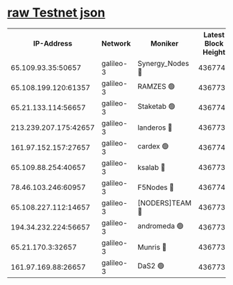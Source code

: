 [raw Testnet json](https://rpc-check.androt.stavr.tech/androt/rpcandrot_result.json)
=

<table><tr><th>IP-Address</th><th>Network</th><th>Moniker</th><th>Latest Block Height</th><th>Earliest Block Height</th><th>Catching Up</th><th>Tx Index</th><th>Voting Power</th><th>Scan Time</th></tr><tr><td>65.109.93.35:50657</td><td>galileo-3</td><td>Synergy_Nodes 🔴</td><td>4367741</td><td>0</td><td>False</td><td>on</td><td>960604</td><td>2023-12-25T01:36:24.213937034UTC</td></tr><tr><td>65.108.199.120:61357</td><td>galileo-3</td><td>RAMZES 🟢</td><td>4367738</td><td>1</td><td>False</td><td>on</td><td>0</td><td>2023-12-25T01:36:10.841580705UTC</td></tr><tr><td>65.21.133.114:56657</td><td>galileo-3</td><td>Staketab 🟢</td><td>4367741</td><td>90001</td><td>False</td><td>on</td><td>0</td><td>2023-12-25T01:36:25.129823591UTC</td></tr><tr><td>213.239.207.175:42657</td><td>galileo-3</td><td>landeros 🔴</td><td>4367736</td><td>2642001</td><td>False</td><td>on</td><td>73</td><td>2023-12-25T01:35:58.913330471UTC</td></tr><tr><td>161.97.152.157:27657</td><td>galileo-3</td><td>cardex 🟢</td><td>4367741</td><td>2945323</td><td>False</td><td>on</td><td>0</td><td>2023-12-25T01:36:24.541337063UTC</td></tr><tr><td>65.109.88.254:40657</td><td>galileo-3</td><td>ksalab 🔴</td><td>4367737</td><td>3000356</td><td>False</td><td>on</td><td>31614</td><td>2023-12-25T01:36:06.337067294UTC</td></tr><tr><td>78.46.103.246:60957</td><td>galileo-3</td><td>F5Nodes 🔴</td><td>4367741</td><td>3057001</td><td>False</td><td>off</td><td>24</td><td>2023-12-25T01:36:24.788516071UTC</td></tr><tr><td>65.108.227.112:14657</td><td>galileo-3</td><td>[NODERS]TEAM 🔴</td><td>4367736</td><td>3176323</td><td>False</td><td>on</td><td>959621</td><td>2023-12-25T01:35:59.244415256UTC</td></tr><tr><td>194.34.232.224:56657</td><td>galileo-3</td><td>andromeda 🟢</td><td>4367737</td><td>4267737</td><td>False</td><td>off</td><td>0</td><td>2023-12-25T01:36:05.699943558UTC</td></tr><tr><td>65.21.170.3:32657</td><td>galileo-3</td><td>Munris 🔴</td><td>4367739</td><td>4267739</td><td>False</td><td>off</td><td>416</td><td>2023-12-25T01:36:15.563270330UTC</td></tr><tr><td>161.97.169.88:26657</td><td>galileo-3</td><td>DaS2 🟢</td><td>4367737</td><td>4326001</td><td>False</td><td>on</td><td>0</td><td>2023-12-25T01:36:06.011631576UTC</td></tr></table>
